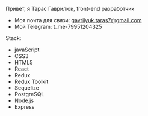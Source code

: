Привет, я Тарас Гаврилюк,
front-end разработчик
- Моя почта для связи: gavrilyuk.taras7@gmail.com
- Мой Telegram: t_me-79951204325


Stack: 
- javaScript
- CSS3
- HTML5
- React
- Redux
- Redux Toolkit
- Sequelize
- PostgreSQL
- Node.js
- Express
